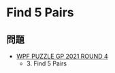 # Find 5 Pairs

## 問題
- [WPF PUZZLE GP 2021 ROUND 4](../questions/wpfpgp2021-4.md)
	- 3\. Find 5 Pairs
